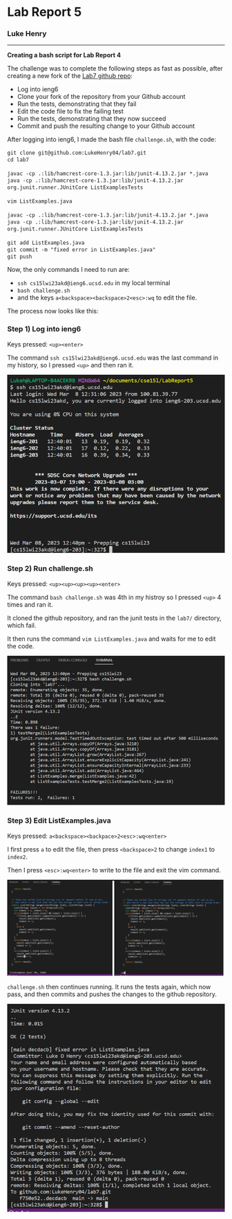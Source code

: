 # Lab Report 5
### Luke Henry

***

**Creating a bash script for Lab Report 4**

The challenge was to complete the following steps as fast as possible, after creating a new fork of the [Lab7 github repo](https://github.com/ucsd-cse15l-w23/lab7):

- Log into ieng6
- Clone your fork of the repository from your Github account
- Run the tests, demonstrating that they fail
- Edit the code file to fix the failing test
- Run the tests, demonstrating that they now succeed
- Commit and push the resulting change to your Github account

After logging into ieng6, I made the bash file `challenge.sh`, with the code:

``` 
git clone git@github.com:LukeHenry04/lab7.git
cd lab7

javac -cp .:lib/hamcrest-core-1.3.jar:lib/junit-4.13.2.jar *.java
java -cp .:lib/hamcrest-core-1.3.jar:lib/junit-4.13.2.jar org.junit.runner.JUnitCore ListExamplesTests

vim ListExamples.java

javac -cp .:lib/hamcrest-core-1.3.jar:lib/junit-4.13.2.jar *.java
java -cp .:lib/hamcrest-core-1.3.jar:lib/junit-4.13.2.jar org.junit.runner.JUnitCore ListExamplesTests

git add ListExamples.java
git commit -m "fixed error in ListExamples.java"
git push

```

Now, the only commands I need to run are:

- `ssh cs15lwi23akd@ieng6.ucsd.edu` in my local terminal
- `bash challenge.sh`
- and the keys `a<backspace><backspace>2<esc>:wq` to edit the file.

The process now looks like this:

### Step 1) Log into ieng6

Keys pressed: `<up><enter>`

The command `ssh cs15lwi23akd@ieng6.ucsd.edu` was the last command in my history, so I pressed `<up>` and then ran it. 

![image of ssh login](https://raw.githubusercontent.com/LukeHenry04/cse15l-lab-reports/main/SSH.png)

### Step 2) Run challenge.sh

Keys pressed: `<up><up><up><up><enter>`

The command `bash challenge.sh` was 4th in my histroy so I pressed `<up>` 4 times and ran it.

It cloned the github repository, and ran the junit tests in the `lab7/` directory, which fail.

It then runs the command `vim ListExamples.java` and waits for me to edit the code.

![Image of failed tests](https://raw.githubusercontent.com/LukeHenry04/cse15l-lab-reports/main/failures.png)

### Step 3) Edit ListExamples.java

Keys pressed:  `a<backspace><backpace>2<esc>:wq<enter>`

I first press `a` to edit the file, then press `<backspace>2` to change `index1` to `index2`.

Then I press `<esc>:wq<enter>` to write to the file and exit the vim command. 

![Image of vim editing](https://raw.githubusercontent.com/LukeHenry04/cse15l-lab-reports/main/vim.png)

`challenge.sh` then continues running. It runs the tests again, which now pass, and then commits and pushes the changes to the github repository. 

![image of passed tests and commit and push](https://raw.githubusercontent.com/LukeHenry04/cse15l-lab-reports/main/commit.png)


